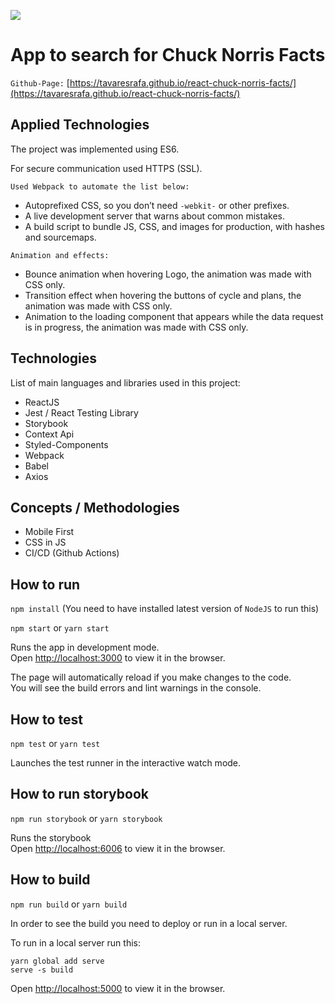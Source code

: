 ![](https://github.com/tavaresrafa/react-chuck-norris-facts/blob/master/src/assets/img/chucknorris_logo.png)

# App to search for Chuck Norris Facts

`Github-Page:` [https://tavaresrafa.github.io/react-chuck-norris-facts/](https://tavaresrafa.github.io/react-chuck-norris-facts/)

## Applied Technologies

The project was implemented using ES6.

For secure communication used HTTPS (SSL).

`Used Webpack to automate the list below:`
- Autoprefixed CSS, so you don’t need `-webkit-` or other prefixes.
- A live development server that warns about common mistakes.
- A build script to bundle JS, CSS, and images for production, with hashes and sourcemaps.

`Animation and effects:`
- Bounce animation when hovering Logo, the animation was made with CSS only.
- Transition effect when hovering the buttons of cycle and plans, the animation was made with CSS only.
- Animation to the loading component that appears while the data request is in progress, the animation was made with CSS only.

## Technologies
List of main languages and libraries used in this project:
- ReactJS
- Jest / React Testing Library
- Storybook
- Context Api
- Styled-Components
- Webpack
- Babel
- Axios

## Concepts / Methodologies
- Mobile First
- CSS in JS
- CI/CD (Github Actions)

## How to run

`npm install` (You need to have installed latest version of `NodeJS` to run this)

`npm start` or `yarn start`

Runs the app in development mode.<br>
Open [http://localhost:3000](http://localhost:3000) to view it in the browser.

The page will automatically reload if you make changes to the code.<br>
You will see the build errors and lint warnings in the console.

## How to test

`npm test` or `yarn test`

Launches the test runner in the interactive watch mode.<br />

## How to run storybook

`npm run storybook` or `yarn storybook`

Runs the storybook<br>
Open [http://localhost:6006](http://localhost:6006) to view it in the browser.

## How to build

`npm run build` or `yarn build`

In order to see the build you need to deploy or run in a local server.

To run in a local server run this:

```
yarn global add serve
serve -s build
```
Open [http://localhost:5000](http://localhost:5000) to view it in the browser.

